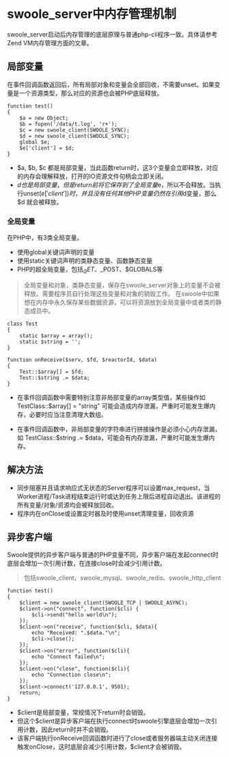 # swoole_server中内存管理机制 

swoole_server启动后内存管理的底层原理与普通php-cli程序一致。具体请参考Zend VM内存管理方面的文章。

## 局部变量

在事件回调函数返回后，所有局部对象和变量会全部回收，不需要unset。如果变量是一个资源类型，那么对应的资源也会被PHP底层释放。

~~~
function test()
{
    $a = new Object;
    $b = fopen('/data/t.log', 'r+');
    $c = new swoole_client(SWOOLE_SYNC);
    $d = new swoole_client(SWOOLE_SYNC);
    global $e;
    $e['client'] = $d;
}
~~~
* $a, $b, $c 都是局部变量，当此函数return时，这3个变量会立即释放，对应的内存会理解释放，打开的IO资源文件句柄会立即关闭。
* $d 也是局部变量，但是return前将它保存到了全局变量$e，所以不会释放。当执行unset($e['client'])时，并且没有任何其他PHP变量仍然在引用$d变量，那么$d 就会被释放。

### 全局变量

在PHP中，有3类全局变量。

* 使用global关键词声明的变量
* 使用static关键词声明的类静态变量、函数静态变量
* PHP的超全局变量，包括$_GET、$_POST、$GLOBALS等

>全局变量和对象，类静态变量，保存在swoole_server对象上的变量不会被释放。需要程序员自行处理这些变量和对象的销毁工作。
>在swoole中如果想在内存中永久保存某些数据资源，可以将资源放到全局变量中或者类的静态成员中。


~~~
class Test
{
    static $array = array();
    static $string = '';
}

function onReceive($serv, $fd, $reactorId, $data)
{
    Test::$array[] = $fd;
    Test::$string .= $data;
}
~~~
* 在事件回调函数中需要特别注意非局部变量的array类型值，某些操作如 TestClass::$array[] = "string" 可能会造成内存泄漏，严重时可能发生爆内存，必要时应当注意清理大数组。

* 在事件回调函数中，非局部变量的字符串进行拼接操作是必须小心内存泄漏，如 TestClass::$string .= $data，可能会有内存泄漏，严重时可能发生爆内存。

## 解决方法
* 同步阻塞并且请求响应式无状态的Server程序可以设置max_request，当Worker进程/Task进程结束运行时或达到任务上限后进程自动退出。该进程的所有变量/对象/资源均会被释放回收。
* 程序内在onClose或设置定时器及时使用unset清理变量，回收资源
## 异步客户端
Swoole提供的异步客户端与普通的PHP变量不同，异步客户端在发起connect时底层会增加一次引用计数，在连接close时会减少引用计数。

>包括swoole_client、swoole_mysql、swoole_redis、swoole_http_client

~~~
function test()
{
    $client = new swoole_client(SWOOLE_TCP | SWOOLE_ASYNC);
    $client->on("connect", function($cli) {
        $cli->send("hello world\n");
    });
    $client->on("receive", function($cli, $data){
        echo "Received: ".$data."\n";
        $cli->close();
    });
    $client->on("error", function($cli){
        echo "Connect failed\n";
    });
    $client->on("close", function($cli){
        echo "Connection close\n";
    });
    $client->connect('127.0.0.1', 9501);
    return;
}
~~~
* $client是局部变量，常规情况下return时会销毁。
* 但这个$client是异步客户端在执行connect时swoole引擎底层会增加一次引用计数，因此return时并不会销毁。
* 该客户端执行onReceive回调函数时进行了close或者服务器端主动关闭连接触发onClose，这时底层会减少引用计数，$client才会被销毁。